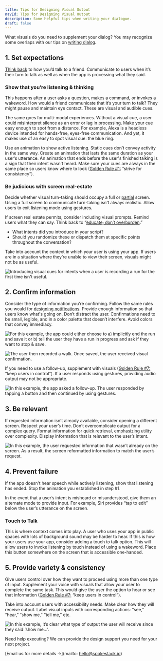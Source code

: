 ```yaml
---
title: Tips for Designing Visual Output
navId: Tips for Designing Visual Output
description: Some helpful tips when writing your dialogue.
draft: false
---
```


What visuals do you need to supplement your dialog? You may recognize some overlaps with our tips on [writing dialog](/docs/Design/tips-for-writing-dialog).

## 1. Set expectations

[Think back](/docs/Design/tips-for-writing-dialog) to how you’d talk to a friend. Communicate to users when it’s their turn to talk as well as when the app is processing what they said.

### Show that you’re listening & thinking

This happens after a user asks a question, makes a command, or invokes a wakeword. How would a friend communicate that it’s your turn to talk? They might pause and maintain eye contact. These are visual and audible cues.

The same goes for multi-modal experiences. Without a visual cue, a user could misinterpret silence as an error or lag in processing. Make your cue easy enough to spot from a distance. For example, Alexa is a headless device intended for hands-free, eyes-free communication. And yet, it makes use of an easy to spot visual cue: the blue ring.

Use an animation to show active listening. Static cues don’t convey activity in the same way. Create an animation that lasts the same duration as your user’s utterance. An animation that ends before the user's finished talking is a sign that their intent wasn't heard. Make sure your cues are always in the same place so users know where to look ([Golden Rule #1:](https://www.cs.umd.edu/users/ben/goldenrules.html) “strive for consistency”).

### Be judicious with screen real-estate

Decide whether visual turn-taking should occupy a full or [partial](https://uxdesign.cc/redesigning-siri-and-adding-multitasking-features-to-ios-70c2f1a1569b) screen. Using a full screen to communicate turn-taking isn't always realistic. Allow users to exit listening mode using gestures.

If screen real estate permits, consider including visual prompts. Remind users what they can say. Think back to “[educate; don’t overburden](/docs/Design/tips-for-writing-dialog).”

- What intents did you introduce in your script?
- Should you randomize these or dispatch them at specific points throughout the conversation?

Take into account the context in which your user is using your app. If users are in a situation where they’re unable to view their screen, visuals might not be as useful.

![Introducing visual cues for intents when a user is recording a run for the first time isn't useful.](https://paper-attachments.dropbox.com/s_BF5D22BAD9421AD3845A926151A97CA26F837572D6DA91B630753CEABD822986_1581541107663_MyRunBuddy+-+Start+a+run.png)

## 2. Confirm information

Consider the type of information you’re confirming. Follow the same rules you would for [designing notifications](https://www.nngroup.com/articles/push-notification/). Provide enough information so that users know what's going on. Don’t distract the user. Confirmations need to be small, legible, and in a color palette that doesn’t interfere. Avoid colors that convey immediacy.

![For this example, the app could either choose to a) implicitly end the run and save it or b) tell the user they have a run in progress and ask if they want to stop & save.](https://paper-attachments.dropbox.com/s_BF5D22BAD9421AD3845A926151A97CA26F837572D6DA91B630753CEABD822986_1581631804482_MyRunBuddy+-+Saving.png)

![The user then recorded a walk. Once saved, the user received visual confirmation.](https://paper-attachments.dropbox.com/s_BF5D22BAD9421AD3845A926151A97CA26F837572D6DA91B630753CEABD822986_1581543029296_MyRunBuddy+-+Record+walk.png)

If you need to use a follow-up, supplement with visuals ([Golden Rule #7:](https://www.cs.umd.edu/users/ben/goldenrules.html) “keep users in control”). If a user responds using gestures, providing audio output may not be appropriate.

![In this example, the app asked a follow-up. The user responded by tapping a button and then continued by using gestures.](https://paper-attachments.dropbox.com/s_BF5D22BAD9421AD3845A926151A97CA26F837572D6DA91B630753CEABD822986_1581631877473_MyRunBuddy+-+Stop+a+run.png)

## 3. Be relevant

If requested information isn’t already available, consider opening a different screen. Respect your user’s time. Don’t overcomplicate output for a complex query. Format information for quick retrieval, emphasizing utility over complexity. Display information that is relevant to the user’s intent.

![In this example, the user requested information that wasn’t already on the screen. As a result, the screen reformatted information to match the user’s request.](https://paper-attachments.dropbox.com/s_BF5D22BAD9421AD3845A926151A97CA26F837572D6DA91B630753CEABD822986_1581631941998_MyRunBuddy+-+Distance.png)

## 4. Prevent failure

If the app doesn't hear speech while actively listening, show that listening has ended. Stop the animation you established in step #1.

In the event that a user’s intent is misheard or misunderstood, give them an alternate mode to provide input. For example, Siri provides “tap to edit” below the user’s utterance on the screen.

### Touch to Talk

This is where context comes into play. A user who uses your app in public spaces with lots of background sound may be harder to hear. If this is how your users use your app, consider adding a touch to talk option. This will allow users to invoke listening by touch instead of using a wakeword. Place this button somewhere on the screen that is accessible one-handed.

## 5. Provide variety & consistency

Give users control over how they want to proceed using more than one type of input. Supplement your voice with visuals that allow your user to complete the same task. This would give the user the option to hear or see that information ([Golden Rule #7:](https://www.cs.umd.edu/users/ben/goldenrules.html) “keep users in control”).

Take into account users with accessibility needs. Make clear how they will receive output. Label visual inputs with corresponding actions: “see,” “hear,” “show me,” “tell me,” etc.

![In this example, it’s clear what type of output the user will receive since they said ‘show me…’.](https://paper-attachments.dropbox.com/s_BF5D22BAD9421AD3845A926151A97CA26F837572D6DA91B630753CEABD822986_1581541264633_MyRunBuddy+-+Show+me.png)

Need help executing? We can provide the design support you need for your next project.

[Email us for more details →](mailto: hello@spokestack.io)
